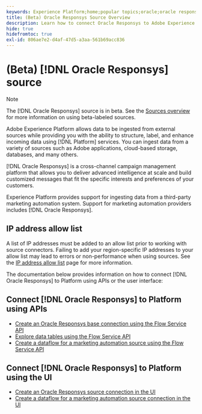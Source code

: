 ```yaml
---
keywords: Experience Platform;home;popular topics;oracle;oracle responsys;responsys
title: (Beta) Oracle Responsys Source Overview
description: Learn how to connect Oracle Responsys to Adobe Experience Platform using APIs or the user interface.
hide: true
hidefromtoc: true
exl-id: 806ae7e2-d4af-47d5-a3aa-561b69acc836
---
```

# (Beta) [!DNL Oracle Responsys] source

>[!NOTE]
>
>The [!DNL Oracle Responsys] source is in beta. See the [Sources overview](../../home.md#terms-and-conditions) for more information on using beta-labeled sources.

Adobe Experience Platform allows data to be ingested from external sources while providing you with the ability to structure, label, and enhance incoming data using [!DNL Platform] services. You can ingest data from a variety of sources such as Adobe applications, cloud-based storage, databases, and many others.

[!DNL Oracle Responsys] is a cross-channel campaign management platform that allows you to deliver advanced intelligence at scale and build customized messages that fit the specific interests and preferences of your customers.

Experience Platform provides support for ingesting data from a third-party marketing automation system. Support for marketing automation providers includes [!DNL Oracle Responsys].

## IP address allow list

A list of IP addresses must be added to an allow list prior to working with source connectors. Failing to add your region-specific IP addresses to your allow list may lead to errors or non-performance when using sources. See the [IP address allow list](../../ip-address-allow-list.md) page for more information.

The documentation below provides information on how to connect [!DNL Oracle Responsys] to Platform using APIs or the user interface:

## Connect [!DNL Oracle Responsys] to Platform using APIs

* [Create an Oracle Responsys base connection using the Flow Service API](../../tutorials/api/create/marketing-automation/oracle-responsys.md)
* [Explore data tables using the Flow Service API](../../tutorials/api/explore/tabular.md)
* [Create a dataflow for a marketing automation source using the Flow Service API](../../tutorials/api/collect/marketing-automation.md)

## Connect [!DNL Oracle Responsys] to Platform using the UI

* [Create an Oracle Responsys source connection in the UI](../../tutorials/ui/create/marketing-automation/oracle-responsys.md)
* [Create a dataflow for a marketing automation source connection in the UI](../../tutorials/ui/dataflow/marketing-automation.md)
